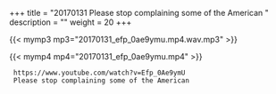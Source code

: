 +++
title = "20170131  Please stop complaining some of the American "
description = ""
weight = 20
+++

{{< mymp3 mp3="20170131_efp_0ae9ymu.mp4.wav.mp3" >}}

{{< mymp4 mp4="20170131_efp_0ae9ymu.mp4" >}}

     https://www.youtube.com/watch?v=Efp_0Ae9ymU 
     Please stop complaining some of the American 
     
